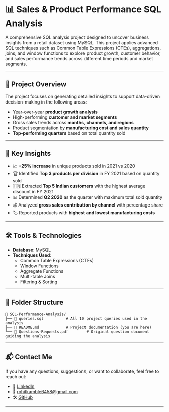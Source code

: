 # 📊 Sales & Product Performance SQL Analysis

A comprehensive SQL analysis project designed to uncover business insights from a retail dataset using MySQL. This project applies advanced SQL techniques such as Common Table Expressions (CTEs), aggregations, joins, and window functions to explore product growth, customer behavior, and sales performance trends across different time periods and market segments.

---

## 🚀 Project Overview

The project focuses on generating detailed insights to support data-driven decision-making in the following areas:

- Year-over-year **product growth analysis**
- High-performing **customer and market segments**
- Gross sales trends across **months, channels, and regions**
- Product segmentation by **manufacturing cost and sales quantity**
- **Top-performing quarters** based on total quantity sold

---

## 🧠 Key Insights

- 📈 **+25% increase** in unique products sold in 2021 vs 2020  
- 🏆 Identified **Top 3 products per division** in FY 2021 based on quantity sold  
- 🇮🇳 Extracted **Top 5 Indian customers** with the highest average discount in FY 2021  
- 📊 Determined **Q2 2020** as the quarter with maximum total sold quantity  
- 💰 Analyzed **gross sales contribution by channel** with percentage share  
- 🏷️ Reported products with **highest and lowest manufacturing costs**

---

## 🛠️ Tools & Technologies

- **Database**: MySQL
- **Techniques Used**:
  - Common Table Expressions (CTEs)
  - Window Functions
  - Aggregate Functions
  - Multi-table Joins
  - Filtering & Sorting

---

## 📁 Folder Structure

```
📁 SQL-Performance-Analysis/
├── 📄 queries.sql          # All 10 project queries used in the analysis
├── 📄 README.md            # Project documentation (you are here)
└── 📄 Questions-Requests.pdf        # Original question document guiding the analysis
```

---

## 📬 Contact Me

If you have any questions, suggestions, or want to collaborate, feel free to reach out:

- 🔗 [LinkedIn](https://www.linkedin.com/in/rohitkamble6458/)
- 📧 rohitkamble6458@gmail.com 
- 🛠️ [GitHub](https://github.com/Rohitkamble6458)

---

